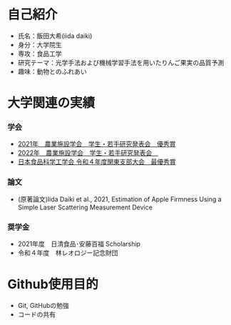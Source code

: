 #  自己紹介
- 氏名：飯田大希(iida daiki)
- 身分：大学院生
- 専攻：食品工学　
- 研究テーマ：光学手法および機械学習手法を用いたりんご果実の品質予測
- 趣味：動物とのふれあい

# 大学関連の実績
### 学会
- [2021年　農業施設学会　学生・若手研究発表会　優秀賞](http://www.sasj.org/meeting/wm2021/file/report_wm2021.pdf)
- [2022年　農業施設学会　学生・若手研究発表会　](http://sasj.org/meeting/wm2022/file/2022SASJ_%E4%BA%88%E7%A8%BF%E9%9B%86_%E6%9C%80%E7%B5%82%E7%89%882.pdf)
- [日本食品科学工学会 令和４年度関東支部大会　最優秀賞](https://jsfst.smoosy.atlas.jp/ja/kantou)

### 論文
- (原著論文)Iida Daiki et al., 2021, Estimation of Apple Firmness Using a Simple Laser Scattering Measurement Device

### 奨学金
- 2021年度　日清食品･安藤百福 Scholarship
- 令和４年度　林レオロジー記念財団

# Github使用目的
- Git, GitHubの勉強
- コードの共有

